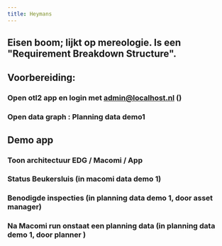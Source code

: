 ```yaml
---
title: Heymans
---
```


## Eisen boom; lijkt op mereologie. Is een "Requirement Breakdown Structure".
## Voorbereiding:
### Open otl2 app en login met admin@localhost.nl ()
### Open data graph : Planning data demo1
## Demo app
### Toon architectuur EDG / Macomi / App
### Status Beukersluis (in macomi data demo 1)
### Benodigde inspecties (in planning data demo 1, door asset manager)
### Na Macomi run onstaat een planning data (in planning data demo 1, door planner )
###
